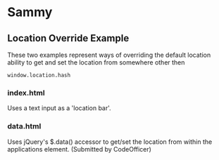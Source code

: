 # Sammy

## Location Override Example

These two examples represent ways of overriding the default location ability to get and set the location from somewhere other then 

    window.location.hash
    
### index.html

Uses a text input as a 'location bar'. 

### data.html

Uses jQuery's $.data() accessor to get/set the location from within the applications element. (Submitted by CodeOfficer)
